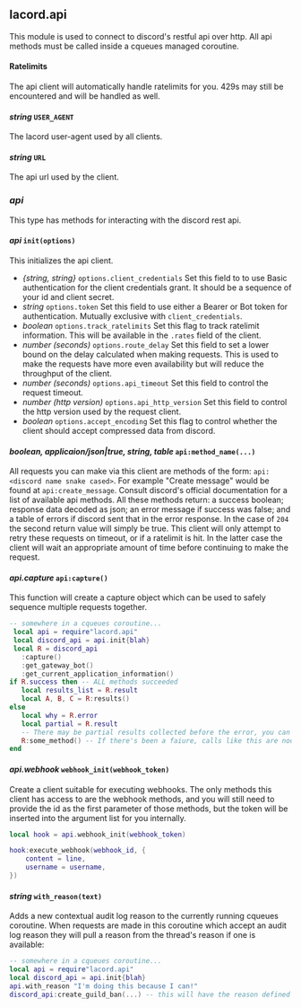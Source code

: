 ## lacord.api

This module is used to connect to discord's restful api over http.
All api methods must be called inside a cqueues managed coroutine.

#### Ratelimits

The api client will automatically handle ratelimits for you. 429s may still be encountered and will be handled as well.


#### *string* `USER_AGENT`

The lacord user-agent used by all clients.

#### *string* `URL`

The api url used by the client.

### *api*

This type has methods for interacting with the discord rest api.

#### *api* `init(options)`

This initializes the api client.

- *{string, string}* `options.client_credentials`
    Set this field to to use Basic authentication for the client credentials grant. It should be a sequence of
    your id and client secret.
- *string* `options.token`
    Set this field to use either a Bearer or Bot token for authentication. Mutually exclusive with `client_credentials`.
- *boolean* `options.track_ratelimits`
    Set this flag to track ratelimit information. This will be available in the `.rates` field of the client.
- *number (seconds)* `options.route_delay`
    Set this field to set a lower bound on the delay calculated when making requests. This is used to make the requests have more even availability but will reduce the throughput of the client.
- *number (seconds)* `options.api_timeout`
    Set this field to control the request timeout.
- *number (http version)* `options.api_http_version`
    Set this field to control the http version used
    by the request client.
- *boolean* `options.accept_encoding`
    Set this flag to control whether the client should
    accept compressed data from discord.

#### *boolean, applicaion/json|true, string, table* `api:method_name(...)`

All requests you can make via this client are methods of the form:
`api:<discord name snake cased>`. For example "Create message" would be
found at `api:create_message`. Consult discord's official documentation for a list of available api methods. All these methods return: a success
boolean;  response data decoded as json; an error message if success was false; and a table of errors if discord sent that in the error response.
In the case of `204` the second return value will simply be true. This client will only attempt to retry these requests on timeout, or if a ratelimit is hit. In the latter case the client will wait an appropriate amount of time before continuing to make the request.

#### *api.capture* `api:capture()`

This function will create a capture object which can be used to safely sequence multiple requests together.

```lua
-- somewhere in a cqueues coroutine...
 local api = require"lacord.api"
 local discord_api = api.init{blah}
 local R = discord_api
   :capture()
   :get_gateway_bot()
   :get_current_application_information()
if R.success then -- ALL methods succeeded
   local results_list = R.result
   local A, B, C = R:results()
else
   local why = R.error
   local partial = R.result
   -- There may be partial results collected before the error, you can use this to debug.
   R:some_method() -- If there's been a faiure, calls like this are noop'd.
end
```

#### *api.webhook* `webhook_init(webhook_token)`

Create a client suitable for executing webhooks.
The only methods this client has access to are
the webhook methods, and you will still need to provide the id as the first parameter of those
methods, but the token will be inserted into the argument list for you internally.

```lua
local hook = api.webhook_init(webhook_token)

hook:execute_webhook(webhook_id, {
    content = line,
    username = username,
})
```

#### *string* `with_reason(text)`

Adds a new contextual audit log reason to the currently running cqueues coroutine.
When requests are made in this coroutine which accept an audit log reason they
will pull a reason from the thread's reason if one is available:

```lua
-- somewhere in a cqueues coroutine...
local api = require"lacord.api"
local discord_api = api.init{blah}
api.with_reason "I'm doing this because I can!"
discord_api:create_guild_ban(...) -- this will have the reason defined above.
```